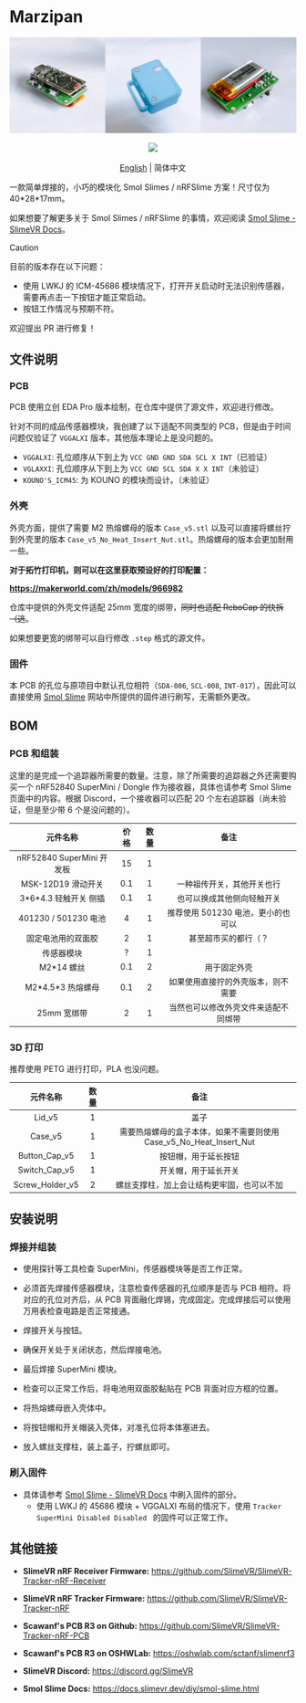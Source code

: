 # Marzipan

![sample](./assets/sample.jpg)

<p align="center">
  <img src="https://licensebuttons.net/l/by-nc/4.0/88x31.png"></img>
</p>

<p align="center">
  <a href="./README.md">English</a> | 简体中文
</p>

一款简单焊接的，小巧的模块化 Smol Slimes / nRFSlime 方案！尺寸仅为 40\*28\*17mm。

如果想要了解更多关于 Smol Slimes / nRFSlime 的事情，欢迎阅读 [Smol Slime - SlimeVR Docs](https://docs.slimevr.dev/diy/smol-slime.html)。

>[!CAUTION]
>
>目前的版本存在以下问题：
>
>- 使用 LWKJ 的 ICM-45686 模块情况下，打开开关启动时无法识别传感器，需要再点击一下按钮才能正常启动。
>- 按钮工作情况与预期不符。
>  
>欢迎提出 PR 进行修复！


## 文件说明

### PCB

PCB 使用立创 EDA Pro 版本绘制，在仓库中提供了源文件，欢迎进行修改。

针对不同的成品传感器模块，我创建了以下适配不同类型的 PCB，但是由于时间问题仅验证了 `VGGALXI` 版本，其他版本理论上是没问题的。

- `VGGALXI`: 孔位顺序从下到上为 `VCC GND GND SDA SCL X INT`（已验证）
- `VGLAXXI`: 孔位顺序从下到上为 `VCC GND SCL SDA X X INT`（未验证）
- `KOUNO'S_ICM45`: 为 KOUNO 的模块而设计。（未验证）

### 外壳

外壳方面，提供了需要 M2 热熔螺母的版本 `Case_v5.stl` 以及可以直接将螺丝拧到外壳里的版本 `Case_v5_No_Heat_Insert_Nut.stl`。热熔螺母的版本会更加耐用一些。

**对于拓竹打印机，则可以在这里获取预设好的打印配置：**

**https://makerworld.com/zh/models/966982**

仓库中提供的外壳文件适配 25mm 宽度的绑带，~~同时也适配 ReboCap 的快拆（逃~~。

如果想要更宽的绑带可以自行修改 `.step` 格式的源文件。

### 固件

本 PCB 的孔位与原项目中默认孔位相符（`SDA-006`, `SCL-008`, `INT-017`），因此可以直接使用 [Smol Slime](https://docs.slimevr.dev/diy/smol-slime.html) 网站中所提供的固件进行刷写，无需额外更改。

## BOM

### PCB 和组装

这里的是完成一个追踪器所需要的数量。注意，除了所需要的追踪器之外还需要购买一个 nRF52840 SuperMini / Dongle 作为接收器，具体也请参考 Smol Slime 页面中的内容。根据 Discord，一个接收器可以匹配 20 个左右追踪器（尚未验证，但是至少带 6 个是没问题的）。

|         元件名称          | 价格 | 数量 |                 备注                 |
| :-----------------------: | :--: | :--: | :----------------------------------: |
| nRF52840 SuperMini 开发板 |  15  |  1   |                                      |
|    MSK-12D19 滑动开关     | 0.1  |  1   |      一种祖传开关，其他开关也行      |
|  3\*6\*4.3 轻触开关 侧插  | 0.1  |  1   |      也可以换成其他侧向轻触开关      |
|   401230 / 501230 电池    |  4   |  1   |  推荐使用 501230 电池，更小的也可以  |
|    固定电池用的双面胶     |  2   |  1   |         甚至超市买的都行（？         |
|        传感器模块         |  ?   |  1   |                                      |
|        M2\*14 螺丝        | 0.1  |  2   |             用于固定外壳             |
|    M2\*4.5\*3 热熔螺母    | 0.1  |  2   |  如果使用直接拧的外壳版本，则不需要  |
|        25mm 宽绑带        |  2   |  1   | 当然也可以修改外壳文件来适配不同绑带 |

### 3D 打印

推荐使用 PETG 进行打印，PLA 也没问题。

|    元件名称     | 数量 |            备注            |
| :-------------: | :--: | :------------------------: |
|     Lid_v5         |  1   | 盖子 |
|     Case_v5        | 1 | 需要热熔螺母的盒子本体，如果不需要则使用 Case_v5_No_Heat_Insert_Nut |
|  Button_Cap_v5      | 1 | 按钮帽，用于延长按钮 |
|  Switch_Cap_v5    | 1 | 开关帽，用于延长开关 |
| Screw_Holder_v5   |  2   |    螺丝支撑柱，加上会让结构更牢固，也可以不加    |
## 安装说明

### 焊接并组装

- 使用探针等工具检查 SuperMini，传感器模块等是否工作正常。

- 必须首先焊接传感器模块，注意检查传感器的孔位顺序是否与 PCB 相符。将对应的孔位对齐后，从 PCB 背面融化焊锡，完成固定。完成焊接后可以使用万用表检查电路是否正常接通。
- 焊接开关与按钮。
- 确保开关处于关闭状态，然后焊接电池。
- 最后焊接 SuperMini 模块。
- 检查可以正常工作后，将电池用双面胶黏贴在 PCB 背面对应方框的位置。
- 将热熔螺母嵌入壳体中。
- 将按钮帽和开关帽装入壳体，对准孔位将本体塞进去。
- 放入螺丝支撑柱，装上盖子，拧螺丝即可。

### 刷入固件

- 具体请参考 [Smol Slime - SlimeVR Docs](https://docs.slimevr.dev/diy/smol-slime.html) 中刷入固件的部分。
  - 使用 LWKJ 的 45686 模块 + VGGALXI 布局的情况下，使用 `Tracker SuperMini Disabled Disabled ` 的固件可以正常工作。

## 其他链接

- **SlimeVR nRF Receiver Firmware:** https://github.com/SlimeVR/SlimeVR-Tracker-nRF-Receiver

- **SlimeVR nRF Tracker Firmware:** https://github.com/SlimeVR/SlimeVR-Tracker-nRF

- **Scawanf's PCB R3 on Github:** https://github.com/SlimeVR/SlimeVR-Tracker-nRF-PCB

- **Scawanf's PCB R3 on OSHWLab:** https://oshwlab.com/sctanf/slimenrf3

- **SlimeVR Discord:** https://discord.gg/SlimeVR

- **Smol Slime Docs:** https://docs.slimevr.dev/diy/smol-slime.html
